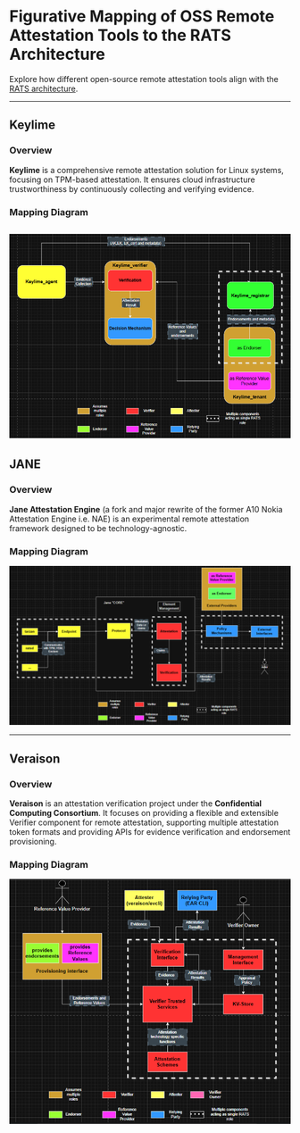 # Figurative Mapping of OSS Remote Attestation Tools to the RATS Architecture

Explore how different open-source remote attestation tools align with the [RATS architecture](https://www.rfc-editor.org/rfc/rfc9334).

---

## Keylime

### **Overview**
**Keylime** is a comprehensive remote attestation solution for Linux systems, focusing on TPM-based attestation. It ensures cloud infrastructure trustworthiness by continuously collecting and verifying evidence.

### **Mapping Diagram**
![Keylime Architecture](https://github.com/HarshvMahawar/LFX-Mentorship-CCC/blob/main/keylime_final_.png)
---

## JANE

### **Overview**
**Jane Attestation Engine** (a fork and major rewrite of the former A10 Nokia Attestation Engine i.e. NAE) is an experimental remote attestation framework designed to be technology-agnostic.

### **Mapping Diagram**
![JANE Architecture](https://github.com/HarshvMahawar/LFX-Mentorship-CCC/blob/main/jane_final.png)

---

## Veraison

### **Overview**
**Veraison** is an attestation verification project under the **Confidential Computing Consortium**. It focuses on providing a flexible and extensible Verifier component for remote attestation, supporting multiple attestation token formats and providing APIs for evidence verification and endorsement provisioning.

### **Mapping Diagram**
![Veraison Architecture](https://github.com/HarshvMahawar/LFX-Mentorship-CCC/blob/main/veraison-final.png)
